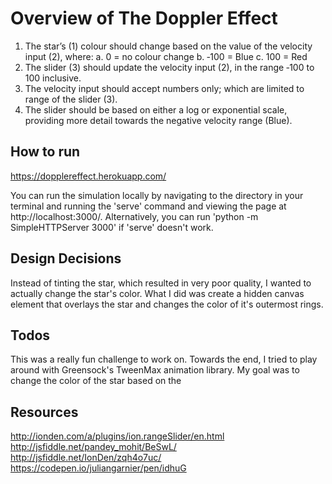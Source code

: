 # Overview of The Doppler Effect

1. The star’s (1) colour should change based on the value of the velocity input (2), where:
    a. 0 = no colour change
    b. ‐100 = Blue
    c. 100 = Red
2. The slider (3) should update the velocity input (2), in the range ‐100 to 100 inclusive.
3. The velocity input should accept numbers only; which are limited to range of the slider (3).
4. The slider should be based on either a log or exponential scale, providing more detail towards the negative velocity range (Blue).

## How to run

https://dopplereffect.herokuapp.com/

You can run the simulation locally by navigating to the directory in your terminal and running the 'serve' command and viewing the page at http://localhost:3000/. Alternatively, you can run 'python -m SimpleHTTPServer 3000' if 'serve' doesn't work.

## Design Decisions

Instead of tinting the star, which resulted in very poor quality, I wanted to actually change the star's color. What I did was create a hidden canvas element that overlays the star and changes the color of it's outermost rings.



## Todos

This was a really fun challenge to work on. Towards the end, I tried to play around with Greensock's TweenMax animation library. My goal was to change the color of the star based on the



## Resources

http://ionden.com/a/plugins/ion.rangeSlider/en.html
http://jsfiddle.net/pandey_mohit/BeSwL/
http://jsfiddle.net/IonDen/zqh4o7uc/
https://codepen.io/juliangarnier/pen/idhuG
